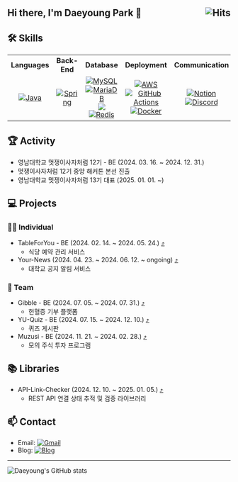 ## Hi there, I'm Daeyoung Park 👋 <a href="https://hits.seeyoufarm.com"><img align="right" src="https://hits.seeyoufarm.com/api/count/incr/badge.svg?url=https%3A%2F%2Fgithub.com%2FDaeYoung0726%2Fhit-counter&count_bg=%2379C83D&title_bg=%23555555&icon=&icon_color=%23E7E7E7&title=hits&edge_flat=false" alt="Hits"></a>

## 🛠️ Skills

<div align="center">
  <table>
    <tr>
      <td align="center" width="140">
        <strong>Languages</strong>
      </td>
      <td align="center" width="140">
        <strong>Back-End</strong>
      </td>
      <td align="center" width="140">
        <strong>Database</strong>
      </td>
      <td align="center" width="140">
        <strong>Deployment</strong>
      </td>
      <td align="center" width="140">
        <strong>Communication</strong>
      </td>
    </tr>
    <tr>
      <td align="center" width="140">
        <a href="https://img.shields.io/badge/java-007396?style=flat&logo=java&logoColor=white">
          <img src="https://img.shields.io/badge/java-007396?style=flat&logo=java&logoColor=white" alt="Java"/>
        </a>
      </td>
      <td align="center" width="140">
        <a href="https://img.shields.io/badge/spring-6DB33F?style=flat&logo=spring&logoColor=white">
          <img src="https://img.shields.io/badge/spring-6DB33F?style=flat&logo=spring&logoColor=white" alt="Spring"/>
        </a>
      </td>
      <td align="center" width="140">
        <a href="https://img.shields.io/badge/mysql-4479A1?style=flat&logo=mysql&logoColor=white">
          <img src="https://img.shields.io/badge/mysql-4479A1?style=flat&logo=mysql&logoColor=white" alt="MySQL"/>
        </a>
        <a href="https://img.shields.io/badge/mariadb-003545?style=flat&logo=mariadb&logoColor=white">
          <img src="https://img.shields.io/badge/mariadb-003545?style=flat&logo=mariadb&logoColor=white" alt="MariaDB"/>
        </a>
        <a href="https://img.shields.io/badge/mariadb-003545?style=flat&logo=mariadb&logoColor=white">
          <img src="https://img.shields.io/badge/MongoDB-47A248?style=flat&logo=MongoDB&logoColor=white" />
        </a>
        <a href="https://img.shields.io/badge/redis-DC382D?style=flat&logo=redis&logoColor=white">
          <img src="https://img.shields.io/badge/redis-DC382D?style=flat&logo=redis&logoColor=white" alt="Redis"/>
        </a>
      </td>
      <td align="center" width="140">
        <a href="https://img.shields.io/badge/aws-232F3E?style=flat&logo=amazon-aws&logoColor=white">
          <img src="https://img.shields.io/badge/aws-232F3E?style=flat&logo=amazon-aws&logoColor=white" alt="AWS"/>
        </a>
        <a href="https://img.shields.io/badge/github%20actions-2088FF?style=flat&logo=github-actions&logoColor=white">
          <img src="https://img.shields.io/badge/github%20actions-2088FF?style=flat&logo=github-actions&logoColor=white" alt="GitHub Actions"/>
        </a>
        <a href="https://img.shields.io/badge/docker-2496ED?style=flat&logo=docker&logoColor=white">
          <img src="https://img.shields.io/badge/docker-2496ED?style=flat&logo=docker&logoColor=white" alt="Docker"/>
        </a>
      </td>
      <td align="center" width="140">
        <a href="https://img.shields.io/badge/notion-000000?style=flat&logo=notion&logoColor=white">
          <img src="https://img.shields.io/badge/notion-000000?style=flat&logo=notion&logoColor=white" alt="Notion"/>
        </a>
        <a href="https://img.shields.io/badge/discord-5865F2?style=flat&logo=discord&logoColor=white">
          <img src="https://img.shields.io/badge/discord-5865F2?style=flat&logo=discord&logoColor=white" alt="Discord"/>
        </a>
      </td>
    </tr>
  </table>
</div>



## 🏆 Activity

- 영남대학교 멋쟁이사자처럼 12기 - BE (2024. 03. 16. ~ 2024. 12. 31.)
- 멋쟁이사자처럼 12기 중앙 해커톤 본선 진출
- 영남대학교 멋쟁이사자처럼 13기 대표 (2025. 01. 01. ~)

## 💻 Projects

### 🧑‍💻 Individual
- TableForYou - BE (2024. 02. 14. ~ 2024. 05. 24.) [⤴](https://github.com/DaeYoung0726/tableforyou-backend)
    - 식당 예약 관리 서비스
- Your-News (2024. 04. 23. ~ 2024. 06. 12. ~ ongoing) [⤴](https://github.com/DaeYoung0726/your-news)
    - 대학교 공지 알림 서비스
### 👥 Team
- Gibble - BE (2024. 07. 05. ~ 2024. 07. 31.) [⤴](https://github.com/Likelion-YeungNam-Univ/12th-gibble-was)
    - 헌혈증 기부 플랫폼
- YU-Quiz - BE (2024. 07. 15. ~ 2024. 12. 10.) [⤴](https://github.com/YU-Quiz/was)
    - 퀴즈 게시판
- Muzusi - BE (2024. 11. 21. ~ 2024. 02. 28.) [⤴](https://github.com/Team-Digimon/muzusi-was)
    - 모의 주식 투자 프로그램
 
## 📚 Libraries
- API-Link-Checker (2024. 12. 10. ~ 2025. 01. 05.) [⤴](https://github.com/DaeYoung0726/api-link-checker)
    - REST API 연결 상태 추적 및 검증 라이브러리
  
## 📫 Contact
- Email: [![Gmail](https://img.shields.io/badge/Gmail-D14836?style=flat&logo=gmail&logoColor=white)](mailto:daeyoung948@gmail.com)
- Blog: [![Blog](https://img.shields.io/badge/Blog-FF5722?style=flat&logo=blogger&logoColor=white)](https://velog.io/@pdy000726/posts)

----

![Daeyoung's GitHub stats](https://github-readme-stats.vercel.app/api?username=DaeYoung0726&show_icons=true&theme=radical&custom_title=Daeyoung%20Park's%20GitHub%20Stats)


